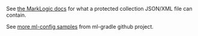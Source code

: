 See [the MarkLogic docs](http://docs.marklogic.com/REST/POST/manage/v2/protected-collections) for what a protected 
collection JSON/XML file can contain.

See [more ml-config samples](https://github.com/marklogic-community/ml-gradle/tree/master/examples/sample-project/src/main/ml-config) from ml-gradle github project.

